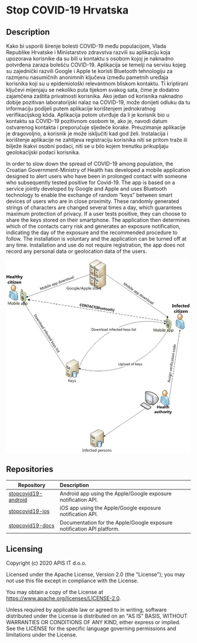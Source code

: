 # Stop COVID-19 Hrvatska

## Description
Kako bi usporili širenje bolesti COVID-19 među populacijom, Vlada Republike Hrvatske i Ministarstvo zdravstva razvili su aplikaciju koja upozorava korisnike da su bili u kontaktu s osobom kojoj je naknadno potvrđena zaraza bolešću COVID-19. Aplikacija se temelji na servisu kojeg su zajednički razvili Google i Apple te koristi Bluetooth tehnologiju za razmjenu nasumičnih anonimnih ključeva između pametnih uređaja korisnika koji su u epidemiološki relevantnom bliskom kontaktu. Ti kriptirani ključevi mijenjaju se nekoliko puta tijekom svakog sata, čime je dodatno zajamčena zaštita privatnosti korisnika. Ako jedan od korisnika naknadno dobije pozitivan laboratorijski nalaz na COVID-19,  može donijeti odluku da tu informaciju podijeli putem aplikacije korištenjem jednokratnog verifikacijskog kôda. Aplikacija potom utvrđuje da li je korisnik bio u kontaktu sa COVID-19 pozitivnom osobom te, ako je, navodi datum ostvarenog kontakta i preporučuje sljedeće korake. Preuzimanje aplikacije je dragovoljno, a korisnik je može isključiti kad god želi. Instalacija i korištenje aplikacije ne zahtijeva registraciju korisnika niti se pritom traže ili bilježe ikakvi osobni podaci, niti se u bilo kojem trenutku prikupljaju geolokacijski podaci korisnika. 

In order to slow down the spread of COVID-19 among population, the Croatian Government-Ministry of Health has developed a mobile application designed to alert users who have been in prolonged contact with someone who subsequently tested positive for Covid-19. The app is based on a service jointly developed by Google and Apple and uses Bluetooth technology to enable the exchange of random “keys” between smart devices of users who are in close proximity. These randomly generated strings of characters are changed several times a day, which guarantees maximum protection of privacy. If a user tests positive, they can choose to share the keys stored on their smartphone. The application then determines which of the contacts carry risk and generates an exposure notification, indicating the day of the exposure and the recommended procedure to follow. The installation is voluntary and the application can be turned off at any time.  Installation and use do not require registration, the app does not record any personal data or geolocation data of the users.

![Stop COVID-19](process-overview.jpg?raw=true "Stop COVID-19 - Obavijesti o izloženosti")

## Repositories
| Repository  | Description                           |
| --------------|:-------------------------------|
| [stopcovid19-android](../../../stopcovid19-android)  | Android app using the Apple/Google exposure notification API. |
| [stopcovid19-ios](../../../stopcovid19-ios)  | iOS app using the Apple/Google exposure notification API. |
| [stopcovid19-docs](../../../stopcovid19-docs)  | Documentation for the Apple/Google exposure notification API platform. |


## Licensing
Copyright (c) 2020 APIS IT d.o.o.

Licensed under the Apache License, Version 2.0 (the "License"); you may not use this file except in compliance with the License.

You may obtain a copy of the License at https://www.apache.org/licenses/LICENSE-2.0.

Unless required by applicable law or agreed to in writing, software distributed under the License is distributed on an "AS IS" BASIS, WITHOUT WARRANTIES OR CONDITIONS OF ANY KIND, either express or implied. See the LICENSE for the specific language governing permissions and limitations under the License.


